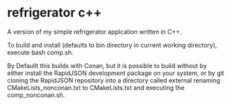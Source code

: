 # refrigerator c++

A version of my simple refrigerator applcation written in C++.

To build and install (defaults to bin directory in current working directory), execute bash comp.sh.

By Defaullt this builds with Conan, but it is possible to build without by either install the RapidJSON development package on your system, or by git cloning the RapidJSON repository into a directory called external renaming CMakeLists_nonconan.txt to CMakeLists.txt and executing the comp_nonconan.sh.